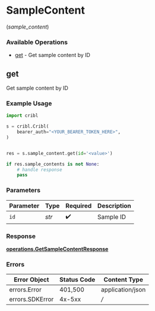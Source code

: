 # SampleContent
(*sample_content*)

### Available Operations

* [get](#get) - Get sample content by ID

## get

Get sample content by ID

### Example Usage

```python
import cribl

s = cribl.Cribl(
    bearer_auth="<YOUR_BEARER_TOKEN_HERE>",
)


res = s.sample_content.get(id='<value>')

if res.sample_contents is not None:
    # handle response
    pass

```

### Parameters

| Parameter          | Type               | Required           | Description        |
| ------------------ | ------------------ | ------------------ | ------------------ |
| `id`               | *str*              | :heavy_check_mark: | Sample ID          |


### Response

**[operations.GetSampleContentResponse](../../models/operations/getsamplecontentresponse.md)**
### Errors

| Error Object     | Status Code      | Content Type     |
| ---------------- | ---------------- | ---------------- |
| errors.Error     | 401,500          | application/json |
| errors.SDKError  | 4x-5xx           | */*              |
